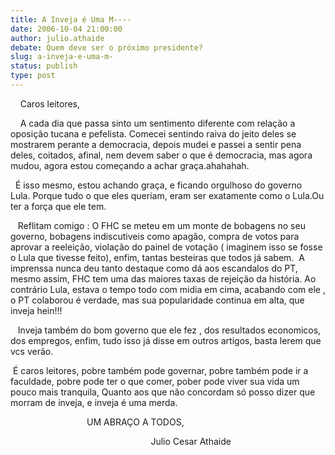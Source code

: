 ```yaml
---
title: A Inveja é Uma M----
date: 2006-10-04 21:00:00
author: julio.athaide
debate: Quem deve ser o próximo presidente?
slug: a-inveja-e-uma-m-
status: publish 
type: post
---
```


    Caros leitores,


    A cada dia que passa sinto um sentimento diferente com relação a oposição tucana e pefelista. Comecei sentindo raiva do jeito deles se mostrarem perante a democracia, depois mudei e passei a sentir pena deles, coitados, afinal, nem devem saber o que é democracia, mas agora mudou, agora estou começando a achar graça.ahahahah. 


  É isso mesmo, estou achando graça, e ficando orgulhoso do governo Lula. Porque tudo o que eles queriam, eram ser exatamente como o Lula.Ou ter a força que ele tem.


   Reflitam comigo : O FHC se meteu em um monte de bobagens no seu governo, bobagens indiscutiveis como apagão, compra de votos para aprovar a reeleição, violação do painel de votação ( imaginem isso se fosse o Lula que tivesse feito), enfim, tantas besteiras que todos já sabem.  A imprenssa nunca deu tanto destaque como dá aos escandalos do PT, mesmo assim, FHC tem uma das maiores taxas de rejeição da história. Ao contrário Lula, estava o tempo todo com midia em cima, acabando com ele , o PT colaborou é verdade, mas sua popularidade continua em alta, que inveja hein!!!


   Inveja também do bom governo que ele fez , dos resultados economicos, dos empregos, enfim, tudo isso já disse em outros artigos, basta lerem que vcs verão.


 É caros leitores, pobre também pode governar, pobre também pode ir a faculdade, pobre pode ter o que comer, pober pode viver sua vida um pouco mais tranquila, Quanto aos que não concordam só posso dizer que morram de inveja, e inveja é uma merda.


                               UM ABRAÇO A TODOS,


                                                         Julio Cesar Athaide


 


